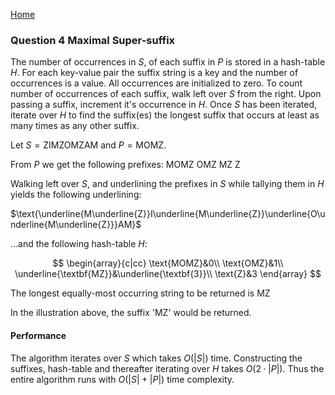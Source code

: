 [Home](README.md)

### Question 4 Maximal Super-suffix

The number of occurrences in $S$, of each suffix in $P$ is stored in a hash-table $H$. For each key-value pair the suffix string is a key and the number of occurrences is a value.
All occurrences are initialized to zero.
To count number of occurrences of each suffix, walk left over $S$ from the right. Upon passing a suffix, increment it's occurrence in $H$.
Once $S$ has been iterated, iterate over $H$ to find the suffix(es) the longest suffix that occurs at least as many times as any other suffix.


Let $S=\text{ZIMZOMZAM}$ and $P=\text{MOMZ}$.

From $P$ we get the following prefixes:
$\text{MOMZ}$
$\text{OMZ}$
$\text{MZ}$
$\text{Z}$

Walking left over $S$, and underlining the prefixes in $S$ while tallying them in $H$ yields the following underlining:

$\text{\underline{M\underline{Z}}I\underline{M\underline{Z}}\underline{O\underline{M\underline{Z}}}AM}$

...and the following hash-table $H$:

$$
\begin{array}{c|cc}
  \text{MOMZ}&0\\
  \text{OMZ}&1\\
  \underline{\textbf{MZ}}&\underline{\textbf{3}}\\
  \text{Z}&3
\end{array}
$$

The longest equally-most occurring string to be returned is MZ
<!-- ![ex4](fig4.jpg) -->

In the illustration above, the suffix 'MZ' would be returned.

#### Performance
The algorithm iterates over $S$ which takes $O(|S|)$ time. Constructing the suffixes, hash-table and thereafter iterating over $H$ takes $O(2·|P|)$. Thus the entire algorithm runs with $O(|S|+|P|)$ time complexity.
